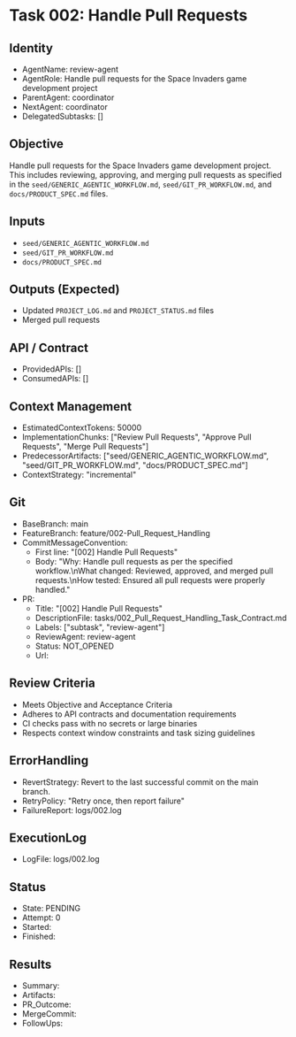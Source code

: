 # Task 002: Handle Pull Requests

## Identity
- AgentName: review-agent
- AgentRole: Handle pull requests for the Space Invaders game development project
- ParentAgent: coordinator
- NextAgent: coordinator
- DelegatedSubtasks: []

## Objective
Handle pull requests for the Space Invaders game development project. This includes reviewing, approving, and merging pull requests as specified in the `seed/GENERIC_AGENTIC_WORKFLOW.md`, `seed/GIT_PR_WORKFLOW.md`, and `docs/PRODUCT_SPEC.md` files.

## Inputs
- `seed/GENERIC_AGENTIC_WORKFLOW.md`
- `seed/GIT_PR_WORKFLOW.md`
- `docs/PRODUCT_SPEC.md`

## Outputs (Expected)
- Updated `PROJECT_LOG.md` and `PROJECT_STATUS.md` files
- Merged pull requests

## API / Contract
- ProvidedAPIs: []
- ConsumedAPIs: []

## Context Management
- EstimatedContextTokens: 50000
- ImplementationChunks: ["Review Pull Requests", "Approve Pull Requests", "Merge Pull Requests"]
- PredecessorArtifacts: ["seed/GENERIC_AGENTIC_WORKFLOW.md", "seed/GIT_PR_WORKFLOW.md", "docs/PRODUCT_SPEC.md"]
- ContextStrategy: "incremental"

## Git
- BaseBranch: main
- FeatureBranch: feature/002-Pull_Request_Handling
- CommitMessageConvention:
  - First line: "[002] Handle Pull Requests"
  - Body: "Why: Handle pull requests as per the specified workflow.\nWhat changed: Reviewed, approved, and merged pull requests.\nHow tested: Ensured all pull requests were properly handled."
- PR:
  - Title: "[002] Handle Pull Requests"
  - DescriptionFile: tasks/002_Pull_Request_Handling_Task_Contract.md
  - Labels: ["subtask", "review-agent"]
  - ReviewAgent: review-agent
  - Status: NOT_OPENED
  - Url: 

## Review Criteria
- Meets Objective and Acceptance Criteria
- Adheres to API contracts and documentation requirements
- CI checks pass with no secrets or large binaries
- Respects context window constraints and task sizing guidelines

## ErrorHandling
- RevertStrategy: Revert to the last successful commit on the main branch.
- RetryPolicy: "Retry once, then report failure"
- FailureReport: logs/002.log

## ExecutionLog
- LogFile: logs/002.log

## Status
- State: PENDING
- Attempt: 0
- Started: 
- Finished: 

## Results
- Summary: 
- Artifacts: 
- PR_Outcome: 
- MergeCommit: 
- FollowUps: 